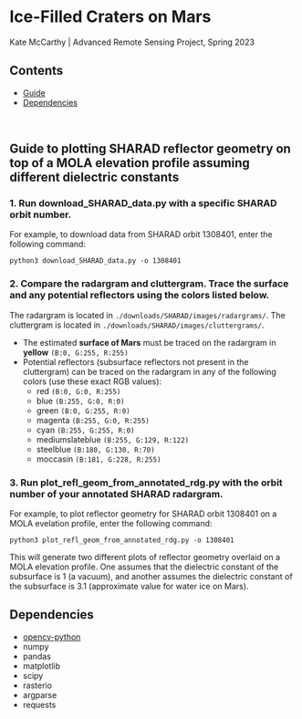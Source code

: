 # Ice-Filled Craters on Mars
Kate McCarthy | Advanced Remote Sensing Project, Spring 2023
<br/>
## Contents
- [Guide](#guide)
- [Dependencies](#dependencies)
<br/>

## <a name="guide"></a>Guide to plotting SHARAD reflector geometry on top of a MOLA elevation profile assuming different dielectric constants

### 1. Run download_SHARAD_data.py with a specific SHARAD orbit number.
For example, to download data from SHARAD orbit 1308401, enter the following command:
```
python3 download_SHARAD_data.py -o 1308401
```

### 2. Compare the radargram and cluttergram. Trace the surface and any potential reflectors using the colors listed below.
The radargram is located in `./downloads/SHARAD/images/radargrams/`. The cluttergram is located in `./downloads/SHARAD/images/cluttergrams/`.
- The estimated **surface of Mars** must be traced on the radargram in **yellow** `(B:0, G:255, R:255)`
- Potential reflectors (subsurface reflectors not present in the cluttergram) can be traced on the radargram in any of the following colors (use these exact RGB values):
  - red `(B:0, G:0, R:255)`
  - blue `(B:255, G:0, R:0)`
  - green `(B:0, G:255, R:0)`
  - magenta `(B:255, G:0, R:255)`
  - cyan `(B:255, G:255, R:0)`
  - mediumslateblue `(B:255, G:129, R:122)`
  - steelblue `(B:180, G:130, R:70)`
  - moccasin `(B:181, G:228, R:255)`
  
### 3. Run plot_refl_geom_from_annotated_rdg.py with the orbit number of your annotated SHARAD radargram.
For example, to plot reflector geometry for SHARAD orbit 1308401 on a MOLA evelation profile, enter the following command:
```
python3 plot_refl_geom_from_annotated_rdg.py -o 1308401
```
This will generate two different plots of reflector geometry overlaid on a MOLA elevation profile. One assumes that the dielectric constant of the subsurface is 1 (a vacuum), and another assumes the dielectric constant of the subsurface is 3.1 (approximate value for water ice on Mars).
<br/>

## <a name="dependencies"></a>Dependencies
- [opencv-python](https://pypi.org/project/opencv-python/)
- numpy
- pandas
- matplotlib
- scipy
- rasterio
- argparse
- requests
